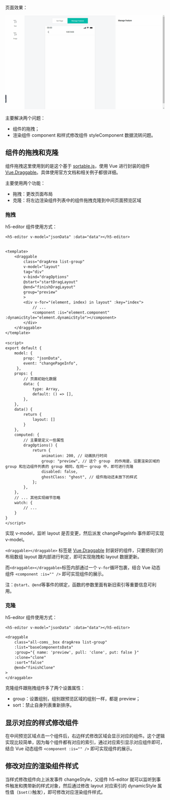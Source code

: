 页面效果：

![h5_editor.gif](../assets/low-code-05.gif)

主要解决两个问题：

- 组件的拖拽；
- 渲染组件 component 和样式修改组件 styleComponent 数据流转问题。

## 组件的拖拽和克隆

组件拖拽这里使用到的是这个基于 [sortable.js](https://github.com/SortableJS/Sortable)，使用 Vue 进行封装的组件 [Vue.Draggable](https://github.com/SortableJS/Vue.Draggable)。具体使用官方文档和相关例子都很详细。

主要使用两个功能：

- 拖拽：更改页面布局
- 克隆：将左边渲染组件列表中的组件拖拽克隆到中间页面预览区域

### 拖拽

h5-editor 组件使用方式：

```vue
<h5-editor v-model="jsonData" :data="data"></h5-editor>
```

```vue

<template>
    <draggable
        class="dragArea list-group"
        v-model="layout"
        tag="div"
        v-bind="dragOptions"
        @start="startDragLayout"
        @end="finishDragLayout"
        group="preview"
        >
        <div v-for="(element, index) in layout" :key="index">
    		// ...
            <component :is="element.component" :dynamicStyle="element.dynamicStyle"></component>
    	</div>   
    </draggable>
</template>

<script>
export default {
    model: {
        prop: "jsonData",
        event: "changePageInfo",
     },
    props: {
        // 页面初始化数据
        data: {
            type: Array,
            default: () => [],
        },
    },
	data() {
        return {
            layout: []   
        }
    },
    computed: {
        // 主要是定义一些属性
        dragOptions() {
            return {
                animation: 200, // 动画执行时间
                group: "preview", // 这个 group  的作用是，设置渲染区域的 group 和左边组件列表的 group 相同，在同一 group 中，即可进行克隆
                disabled: false,
                ghostClass: "ghost", // 组件拖动还未放下的样式
            };
        },
    },
    // ... 其他实现细节忽略
    watch: {
        // ...
    }
}
</script>

```

实现 v-model，监听 layout 是否变更，然后派发 changePageInfo 事件即可实现 v-model。

`<draggable></draggable>` 标签是 [Vue.Draggable](https://github.com/SortableJS/Vue.Draggable) 封装好的组件，只要把我们的布局数组 layout 跟内部进行判定，即可实现拖拽和 layout 数据更新。

而`<draggable></draggable>`标签内部通过一个 `v-for`循环包裹，结合 Vue 动态组件 `<component :is="" />` 即可实现组件的展示。 

注：`@start`、`@end`等事件的绑定，函数的参数里面有新旧索引等重要信息可利用。

### 克隆

h5-editor 组件使用方式：

```vue
<h5-editor v-model="jsonData" :data="data"></h5-editor>
```

```vue
<draggable
    class="all-coms__box dragArea list-group"
    :list="baseComponentsData"
    :group="{ name: 'preview', pull: 'clone', put: false }"
    :clone="clone"
    :sort="false"
    @end="finishClone"
>
</draggable>
```

克隆组件跟拖拽组件多了两个设置属性：

- group：设置组别，组别跟预览区域的组别一样，都是 preview；
- sort：禁止自身列表重新排序。

## 显示对应的样式修改组件

在中间预览区域点击一个组件后，右边样式修改区域会显示对应的组件。这个逻辑实现比较简单，因为每个组件都有对应的索引，通过对应索引显示对应组件即可，结合 Vue 动态组件 `<component :is="" />` 即可实现组件的展示。 

## 修改对应的渲染组件样式

当样式修改组件向上派发事件 changeStyle，父组件 h5-editor 就可以监听到事件触发和携带新的样式对象，然后通过修改 layout 对应索引的 dynamicStyle 属性值（`$set()`触发），即可修改对应渲染组件样式。